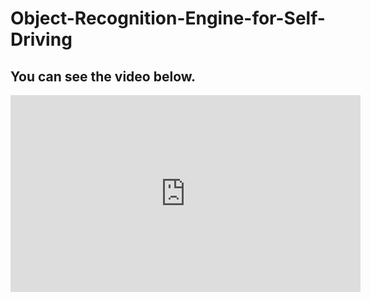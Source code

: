 # Object-Recognition-Engine-for-Self-Driving



## You can see the video below.
<iframe width="560" height="315" src="https://www.youtube.com/embed/Rj5GVoOWZgM" frameborder="0" allow="accelerometer; autoplay; encrypted-media; gyroscope; picture-in-picture" allowfullscreen></iframe>
